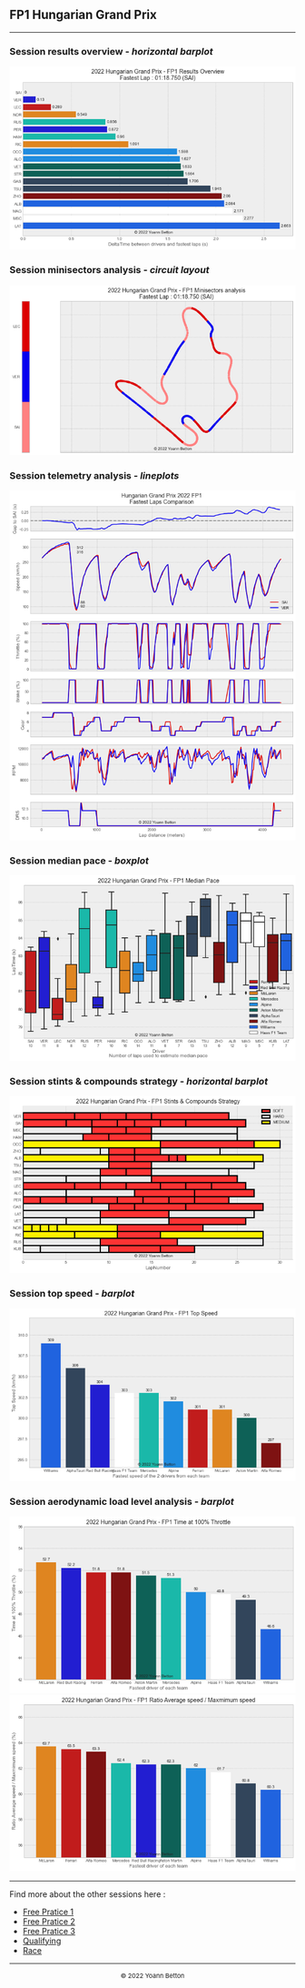 ## FP1 Hungarian Grand Prix

---

### Session results overview - *horizontal barplot*

<img src="/output/2022-07-31_Hungarian_Grand_Prix/fp1_results_overview_white.png?raw=true"/>

### Session minisectors analysis - *circuit layout*

<img src="/output/2022-07-31_Hungarian_Grand_Prix/fp1_minisectors_analysis_white.png?raw=true"/>

### Session telemetry analysis - *lineplots*

<img src="/output/2022-07-31_Hungarian_Grand_Prix/fp1_telemetry_analysis_white.png?raw=true"/>

### Session median pace - *boxplot*

<img src="/output/2022-07-31_Hungarian_Grand_Prix/fp1_median_pace_white.png?raw=true"/>

### Session stints & compounds strategy - *horizontal barplot*

<img src="/output/2022-07-31_Hungarian_Grand_Prix/fp1_stints_compounds_stategy_white.png?raw=true"/>

### Session top speed - *barplot*

<img src="/output/2022-07-31_Hungarian_Grand_Prix/topspeed_fp1_white.png?raw=true"/>

### Session aerodynamic load level analysis - *barplot*

<img src="/output/2022-07-31_Hungarian_Grand_Prix/fp1_maximum_throttle_white.png?raw=true"/>

<img src="/output/2022-07-31_Hungarian_Grand_Prix/fp1_speed_ratio_white.png?raw=true"/>

--- 

Find more about the other sessions here :
  - [Free Pratice 1](/page/FP1/2022-07-31_Hungarian_Grand_Prix)  
  - [Free Pratice 2](/page/FP2/2022-07-31_Hungarian_Grand_Prix) 
  - [Free Pratice 3](/page/FP3/2022-07-31_Hungarian_Grand_Prix)
  - [Qualifying](/page/Qualifying/2022-07-31_Hungarian_Grand_Prix) 
  - [Race](/page/Race/2022-07-31_Hungarian_Grand_Prix)

---

<div style="text-align: center">
  <p style="font-size:11px">&copy; 2022 Yoann Betton</p>
</div>

<!-- ---

<p style="font-size:11px">Page generated from <a href="https://github.com/yoannbtn/yoannbtn.github.io">github.com/yoannbtn</a>.</p> -->